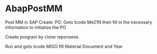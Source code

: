 # AbapPostMM
Post MM in SAP
Create: PO: 
Goto tcode Me21N then fill in the necessary information to initialize the PO

Create program by clone reponseve.

Run and goto tcode MIGO fill Material Document and Year
